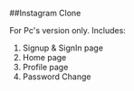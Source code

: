 ##Instagram Clone

For Pc's version only.
Includes:

1. Signup & SignIn page
2. Home page
3. Profile page
4. Password Change
